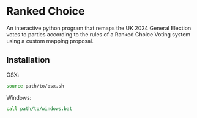 
# Ranked Choice

An interactive python program that remaps the UK 2024 General Election votes to parties according to the rules of a Ranked Choice Voting system using a custom mapping proposal.

## Installation

OSX:
```bash
source path/to/osx.sh
```
Windows:
```bat
call path/to/windows.bat
```
